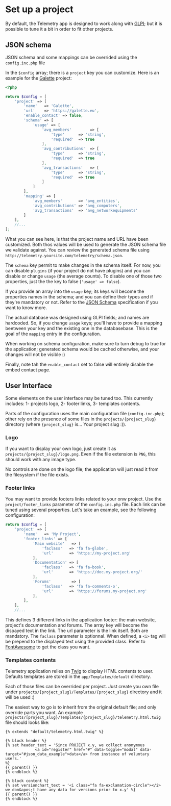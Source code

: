 Set up a project
================

By default, the Telemetry app is designed to work along with [GLPI](http://glpi-project.org); but it is possible to tune it a bit in order to fit other projects.

JSON schema
-----------

JSON schema and some mappings can be overrided using the `config.inc.php` file

In the `$config` array; there is a `project` key you can customize. Here is an example for the [Galette](https://galette.eu) project:

```php
<?php

return $config = [
    'project' => [
        'name'   => 'Galette',
        'url'    => 'https://galette.eu',
        'enable_contact' => false,
        'schema' => [
            'usage' => [
                'avg_members'        => [
                    'type'      => 'string',
                    'required'  => true
                ],
                'avg_contributions'  => [
                    'type'      => 'string',
                    'required'  => true
                ],
                'avg_transactions'   => [
                    'type'      => 'string',
                    'required'  => true
                ]
            ]
        ],
        'mapping' => [
            'avg_members'       => 'avg_entities',
            'avg_contributions' => 'avg_computers',
            'avg_transactions'  => 'avg_networkequipments'
        ]
    ],
    //...
];
```

What you can see here, is that the project name and URL have been customized. Both thos values will be used to generate the JSON schema file we validate against. You can review the generated schema file using `http://telemetry.yoursite.com/telemetry/schema.json`.

The `schema` key permit to make changes in the schema itself. For now, you can disable `plugins` (if your project do not have plugins) and you can disable or change `usage` (the average counts). To disable one of those two properties, just the the key to false (`'usage' => false`).

If you provide an array into the `usage` key; its keys will become the properties names in the schema; and you can define their types and if they're mandatory or not. Refer to the [JSON Schema](http://json-schema.org/) specification if you want to know more.

The actual database was designed using GLPI fields; and names are hardcoded. So, if you change `usage` keys; you'll have to provide a mapping beetween your key and the existing one in the databasebase. This is the goal of the `mapping` entry in the configuration.

When working on schema configuration, make sure to turn debug to true for the application; generated schema would be cached otherwise, and your changes will not be visible :)

Finally, note tah the `enable_contact` set to false will entirely disable the embed contact page.

User Interface
--------------

Some elements on the user interface may be tuned too. This currently includes:
1- projects logo,
2- footer links,
3- templates contents.

Parts of the configuration uses the main configuration file (`config.inc.php`); other rely on the presence of some files in the `projects/{project_slug}` directory (where `{project_slug}` is... Your project slug :)).

### Logo

If you want to display your own logo, just create it as `projects/{project_slug}/logo.png`. Even if the file extension is `PNG`, this should work with any image type.

No controls are done on the logo file; the application will just read it from the filesystem if the file exists.

### Footer links

You may want to provide footers links related to your onw project. Use the `project/footer_links` parameter of the `config.inc.php` file. Each link can be tuned using several properties. Let's take an example, see the following configuration:

```php
return $config = [
    'project' => [
        'name'   => 'My Project',
        'footer_links' => [
            'Main website'   => [
                'faclass'   => 'fa fa-globe',
                'url'       => 'https://my-project.org'
            ],
            'Documentation' => [
                'faclass'   => 'fa fa-book',
                'url'       => 'https://doc.my-project.org/'
            ],
            'Forums'         => [
                'faclass'   => 'fa fa-comments-o',
                'url'       => 'https://forums.my-project.org'
            ],
        ],
    ],
    //...
```

This defines 3 different links in the application footer: the main website, project's documentation and forums. The array key will become the dispayed text in the link. The url parameter is the link itself. Both are mandatory.
The `faclass` parameter is optionnal. When defined, a `<i>` tag will be prepend to the displayed text using the provided class. Refer to [FontAwesome](http://fontawesome.io/) to get the class you want.

### Templates contents

Telemetry application relies on [Twig](https://twig.symfony.com/) to display HTML contents to user. Defaults templates are stored in the `app/Templates/default` directory.

Each of those files can be overrided per project. Just create you own file under `projects/[project_slug}/Templates/{project_slug}` directory and it will be used :)

The easiest way to go is to inherit from the original default file; and only override parts you want. An example `projects/[project_slug}/Templates/{project_slug}/telemetry.html.twig` file should looks like:

```twig
{% extends "default/telemetry.html.twig" %}

{% block header %}
{% set header_text = 'Since PROJECT x.y, we collect anonymous
             <a id="register" href="#" data-toggle="modal" data-target="#json_data_example">data</a> from instance of voluntary users.'
%}
{{ parent() }}
{% endblock %}

{% block content %}
{% set versionchart_text = '<i class="fa fa-exclamation-circle"></i> we don&apos;t have any data for versions prior to x.y' %}
{{ parent() }}
{% endblock %}
```
